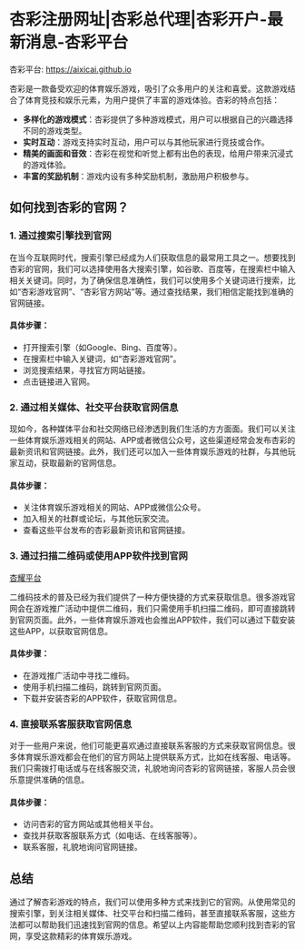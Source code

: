 # 杏彩注册网址|杏彩总代理|杏彩开户-最新消息-杏彩平台

杏彩平台: <https://aixicai.github.io>

杏彩是一款备受欢迎的体育娱乐游戏，吸引了众多用户的关注和喜爱。这款游戏结合了体育竞技和娱乐元素，为用户提供了丰富的游戏体验。杏彩的特点包括：

- **多样化的游戏模式**：杏彩提供了多种游戏模式，用户可以根据自己的兴趣选择不同的游戏类型。
- **实时互动**：游戏支持实时互动，用户可以与其他玩家进行竞技或合作。
- **精美的画面和音效**：杏彩在视觉和听觉上都有出色的表现，给用户带来沉浸式的游戏体验。
- **丰富的奖励机制**：游戏内设有多种奖励机制，激励用户积极参与。
## 如何找到杏彩的官网？

### 1. 通过搜索引擎找到官网

在当今互联网时代，搜索引擎已经成为人们获取信息的最常用工具之一。想要找到杏彩的官网，我们可以选择使用各大搜索引擎，如谷歌、百度等，在搜索栏中输入相关关键词。同时，为了确保信息准确性，我们可以使用多个关键词进行搜索，比如“杏彩游戏官网”、“杏彩官方网站”等。通过查找结果，我们相信定能找到准确的官网链接。

#### 具体步骤：

- 打开搜索引擎（如Google、Bing、百度等）。
- 在搜索栏中输入关键词，如“杏彩游戏官网”。
- 浏览搜索结果，寻找官方网站链接。
- 点击链接进入官网。
### 2. 通过相关媒体、社交平台获取官网信息

现如今，各种媒体平台和社交网络已经渗透到我们生活的方方面面。我们可以关注一些体育娱乐游戏相关的网站、APP或者微信公众号，这些渠道经常会发布杏彩的最新资讯和官网链接。此外，我们还可以加入一些体育娱乐游戏的社群，与其他玩家互动，获取最新的官网信息。

#### 具体步骤：

- 关注体育娱乐游戏相关的网站、APP或微信公众号。
- 加入相关的社群或论坛，与其他玩家交流。
- 查看这些平台发布的杏彩最新资讯和官网链接。
### 3. 通过扫描二维码或使用APP软件找到官网

[杏耀平台](https://www.xiangyao8.xyz)

二维码技术的普及已经为我们提供了一种方便快捷的方式来获取信息。很多游戏官网会在游戏推广活动中提供二维码，我们只需使用手机扫描二维码，即可直接跳转到官网页面。此外，一些体育娱乐游戏也会推出APP软件，我们可以通过下载安装这些APP，以获取官网信息。

#### 具体步骤：

- 在游戏推广活动中寻找二维码。
- 使用手机扫描二维码，跳转到官网页面。
- 下载并安装杏彩的APP软件，获取官网信息。
### 4. 直接联系客服获取官网信息

对于一些用户来说，他们可能更喜欢通过直接联系客服的方式来获取官网信息。很多体育娱乐游戏都会在他们的官方网站上提供联系方式，比如在线客服、电话等。我们只需拨打电话或与在线客服交流，礼貌地询问杏彩的官网链接，客服人员会很乐意提供准确的信息。

#### 具体步骤：

- 访问杏彩的官方网站或其他相关平台。
- 查找并获取客服联系方式（如电话、在线客服等）。
- 联系客服，礼貌地询问官网链接。
## 总结

通过了解杏彩游戏的特点，我们可以使用多种方式来找到它的官网。从使用常见的搜索引擎，到关注相关媒体、社交平台和扫描二维码，甚至直接联系客服，这些方法都可以帮助我们迅速找到官网的信息。希望以上内容能帮助您顺利找到杏彩的官网，享受这款精彩的体育娱乐游戏。